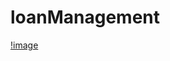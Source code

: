 # loanManagement
[!image](https://github.com/Xieyan/loanManagement/blob/master/screenshots/LoginPage.png) 
